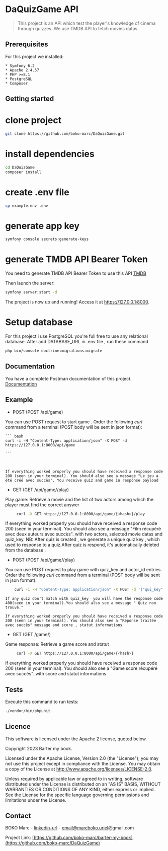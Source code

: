 
# DaQuizGame API 

>  This project is an API which test  the player's knowledge of cinema through quizzes. We use TMDB API to fetch movies datas. 


## Prerequisites

For this project we installed:

	* Symfony 6.2
	* Apache 2.4.57
	* PHP >=8.1
	* PostgreSQL  
	* Composer

## Getting started


# clone project
``` bash
git clone https://github.com/boko-marc/DaQuizGame.git

```
# install dependencies
```bash 
cd DaQuizGame
composer install
```
# create .env file 
``` bash
cp example.env .env
```
# generate app key
 ``` bash
 symfony console secrets:generate-keys

 ```
 # generate TMDB API Bearer Token
You need to generate TMDB API Bearer Token to use this API  [TMDB](https://developer.themoviedb.org/v4/docs/authentication-user) 

Then launch the server:
``` bash
symfony server:start -d  

```

The  project is now up and running! Access it at  https://127.0.0.1:8000.
# Setup database
For this project i use PostgreSQL you're full free to use any relational database.
After add DATABASE_URL in .env file , run these command

```bash
php bin/console doctrine:migrations:migrate

```

## Documentation
You have a complete Postman documentation of this project.
[Documentation](https://documenter.getpostman.com/view/18525738/2s9YJW4R1p)


## Example

* POST (POST /api/game)

You can use POST request to start game . Order the  following _curl_ command from a terminal (POST  body will be sent in json format):

    ``` bash  
    curl -i -H "Content-Type: application/json" -X POST -d  https://127.0.0.1:8000/api/game
   
    ```

   

    If everything worked properly you should have received a response code 200 (seen in your terminal). You should also see a message "Le jeu a été créé avec succès". You receive quiz and game in response payload


* GET (GET /api/game/<hash>/play)

Play game: Retrieve a movie and the list of two actors among which the player must find the correct answer 

```bash
     curl -X GET https://127.0.0.1:8000/api/game/{<hash>}/play
```     
 If everything worked properly you should have received a response code 200 (seen in your terminal). You should also see a message "Film récupéré avec deux auteurs avec succès". with two actors, selected movie datas and quiz_key. 
 NB: After quiz is created , we generate a unique quiz key , which used to response to a quiz.After quiz is respond, it's automatically deleted from the database .

* POST (POST /api/game/<hash>/play)

You can use POST request to play game  with quiz_key and actor_id entries. Order the  following _curl_ command from a terminal (POST  body will be sent in json format):
 
``` bash
    curl -i -H "Content-Type: application/json" -X POST -d '{"qui_key": "1AZ5", "actor_id" : 1234566}' https://127.0.0.1:8000/api/game/<hash>/play

```
    If any quiz don't match with quiz_key  you will have the response code 400(seen in your terminal).You should also see a message " Quiz non trouvé." 

    If everything worked properly you should have received a response code 200 (seen in your terminal). You should also see a "Réponse traitée avec succès" message and score , statut informations

* GET (GET /game/<hash>)

 Game response: Retrieve a game score and statut 
```bash
     curl -X GET https://127.0.0.1:8000/api/game/{<hash>}
```     
 If everything worked properly you should have received a response code 200 (seen in your terminal). You should also see a "Game score récupéré avec succès". with score and statut informations 


## Tests
Execute this command to run tests:

```bash
./vendor/bin/phpunit 
``` 

## Licence

This software is licensed under the Apache 2 license, quoted below.

Copyright 2023 Barter my book.

Licensed under the Apache License, Version 2.0 (the "License"); you may not use this project except in compliance with the License. You may obtain a copy of the License at http://www.apache.org/licenses/LICENSE-2.0.

Unless required by applicable law or agreed to in writing, software distributed under the License is distributed on an "AS IS" BASIS, WITHOUT WARRANTIES OR CONDITIONS OF ANY KIND, either express or implied. See the License for the specific language governing permissions and limitations under the License.


<!-- CONTACT -->
## Contact

BOKO Marc - [linkedin-url](https://www.linkedin.com/in/marc-uriel-zinsou-boko/) - email@marcboko.uriel@gmail.com

Project Link: [https://github.com/boko-marc/barter-my-book](https://github.com/boko-marc/DaQuizGame) 